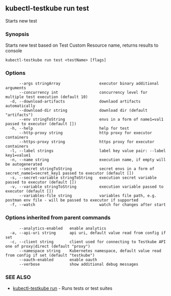 ## kubectl-testkube run test

Starts new test

### Synopsis

Starts new test based on Test Custom Resource name, returns results to console

```
kubectl-testkube run test <testName> [flags]
```

### Options

```
      --args stringArray                 executor binary additional arguments
      --concurrency int                  concurrency level for multiple test execution (default 10)
  -d, --download-artifacts               downlaod artifacts automatically
      --download-dir string              download dir (default "artifacts")
      --env stringToString               envs in a form of name1=val1 passed to executor (default [])
  -h, --help                             help for test
      --http-proxy string                http proxy for executor containers
      --https-proxy string               https proxy for executor containers
  -l, --label strings                    label key value pair: --label key1=value1
  -n, --name string                      execution name, if empty will be autogenerated
      --secret stringToString            secret envs in a form of secret_name1=secret_key1 passed to executor (default [])
  -s, --secret-variable stringToString   execution secret variable passed to executor (default [])
  -v, --variable stringToString          execution variable passed to executor (default [])
      --variables-file string            variables file path, e.g. postman env file - will be passed to executor if supported
  -f, --watch                            watch for changes after start
```

### Options inherited from parent commands

```
      --analytics-enabled   enable analytics
  -a, --api-uri string      api uri, default value read from config if set
  -c, --client string       client used for connecting to Testkube API one of proxy|direct (default "proxy")
      --namespace string    Kubernetes namespace, default value read from config if set (default "testkube")
      --oauth-enabled       enable oauth
      --verbose             show additional debug messages
```

### SEE ALSO

* [kubectl-testkube run](kubectl-testkube_run.md)	 - Runs tests or test suites

